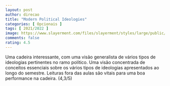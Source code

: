 ```yaml
---
layout: post
author: direcao
title: "Modern Political Ideologies"
categories: [ Opcionais ]
tags: [ 2021/2022 ]
image: https://www.slayerment.com/files/slayerment/styles/large/public/images/political_compass1[1].png?itok=2EBdmCcj
comments: false
rating: 4.5
---
```


Uma cadeira interessante, com uma visão generalista de vários tipos de ideologias pertinentes no ramo político. Uma visão concentrada de conceitos essenciais sobre os vários tipos de ideologias apresentados ao longo do semestre. Leituras fora das aulas são vitais para uma boa performance na cadeira. (4,3/5)
